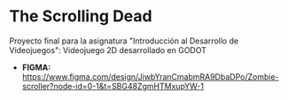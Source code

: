 # The Scrolling Dead

Proyecto final para la asignatura "Introducción al Desarrollo de Videojuegos": Videojuego 2D desarrollado en GODOT

* **FIGMA:** https://www.figma.com/design/JiwbYranCmabmRA9DbaDPo/Zombie-scroller?node-id=0-1&t=SBG48ZgmHTMxupYW-1
